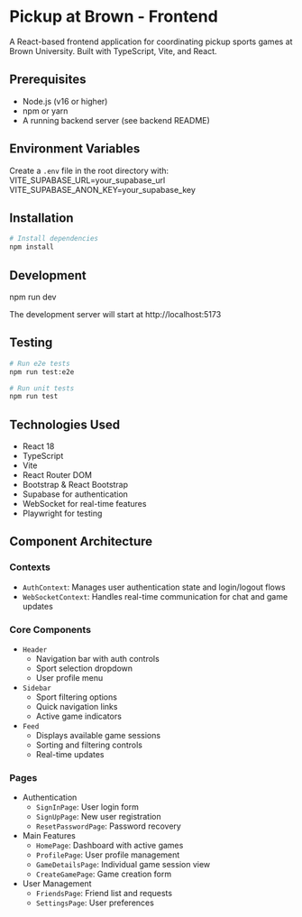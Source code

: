 # Pickup at Brown - Frontend

A React-based frontend application for coordinating pickup sports games at Brown University. Built with TypeScript, Vite, and React.

## Prerequisites

- Node.js (v16 or higher)
- npm or yarn
- A running backend server (see backend README)

## Environment Variables

Create a `.env` file in the root directory with:
VITE_SUPABASE_URL=your_supabase_url VITE_SUPABASE_ANON_KEY=your_supabase_key

## Installation

```bash
# Install dependencies
npm install
```
## Development
npm run dev

The development server will start at http://localhost:5173

## Testing
```bash
# Run e2e tests
npm run test:e2e

# Run unit tests
npm run test
```
## Technologies Used
* React 18
* TypeScript
* Vite
* React Router DOM
* Bootstrap & React Bootstrap
* Supabase for authentication
* WebSocket for real-time features
* Playwright for testing

## Component Architecture

### Contexts
* `AuthContext`: Manages user authentication state and login/logout flows
* `WebSocketContext`: Handles real-time communication for chat and game updates

### Core Components
* `Header`
  * Navigation bar with auth controls
  * Sport selection dropdown
  * User profile menu
* `Sidebar`
  * Sport filtering options
  * Quick navigation links
  * Active game indicators
* `Feed`
  * Displays available game sessions
  * Sorting and filtering controls
  * Real-time updates

### Pages
* Authentication
  * `SignInPage`: User login form
  * `SignUpPage`: New user registration
  * `ResetPasswordPage`: Password recovery
* Main Features
  * `HomePage`: Dashboard with active games
  * `ProfilePage`: User profile management
  * `GameDetailsPage`: Individual game session view
  * `CreateGamePage`: Game creation form
* User Management
  * `FriendsPage`: Friend list and requests
  * `SettingsPage`: User preferences



